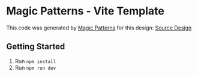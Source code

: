 # Magic Patterns - Vite Template

This code was generated by [Magic Patterns](https://magicpatterns.com) for this design: [Source Design](https://magicpatterns.com/c/dr6yvwdsemt25accdg4dek)

## Getting Started

1. Run `npm install`
2. Run `npm run dev`
